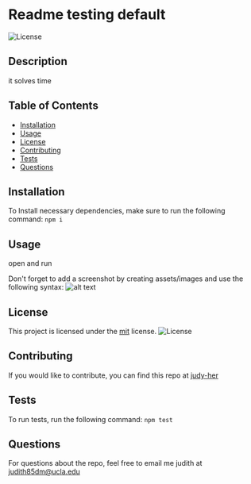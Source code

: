 # Readme testing default

![License](https://img.shields.io/badge/License-MIT-yellow.svg)

## Description

it solves time

## Table of Contents

- [Installation](#installation)
- [Usage](#usage)
- [License](#license)
- [Contributing](#contributing)
- [Tests](#tests)
- [Questions](#questions)

## Installation

To Install necessary dependencies, make sure to run the following command:
`npm i`

## Usage

open and run

Don't forget to add a screenshot by creating assets/images and use the following syntax:
![alt text](assets/images/screenshot.png)

## License

This project is licensed under the [mit](https://opensource.org/licenses/MIT) license.
![License](https://img.shields.io/badge/License-MIT-yellow.svg)

## Contributing

If you would like to contribute, you can find this repo at [judy-her](https://github.com/judy-her)

## Tests

To run tests, run the following command:
`npm test`

## Questions

For questions about the repo, feel free to email me judith at judith85dm@ucla.edu
